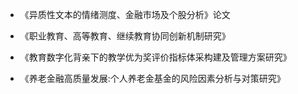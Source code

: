 - 《异质性文本的情绪测度、金融市场及个股分析》论文

- 《职业教育、高等教育、继续教育协同创新机制研究》
  
- 《教育数字化背亲下的教学优为奖评价指标体采构建及管理方案研究》

- 《养老金融高质量发展:个人养老金基金的风险因素分析与对策研究》
